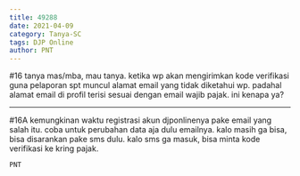 ```yaml
---
title: 49288
date: 2021-04-09
category: Tanya-SC
tags: DJP Online
author: PNT
---
```


#16 tanya mas/mba, mau tanya. ketika wp akan mengirimkan kode verifikasi guna pelaporan spt muncul alamat email yang tidak diketahui wp. padahal alamat email di profil terisi sesuai dengan email wajib pajak. ini kenapa ya?

---

#16A kemungkinan waktu registrasi akun djponlinenya pake email yang salah itu. coba untuk perubahan data aja dulu emailnya. kalo masih ga bisa, bisa disarankan pake sms dulu. kalo sms ga masuk, bisa minta kode verifikasi ke kring pajak.

`PNT`
